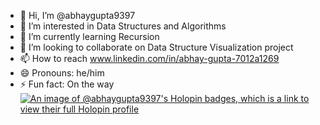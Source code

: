 - 👋 Hi, I’m @abhaygupta9397
- 👀 I’m interested in Data Structures and Algorithms
- 🌱 I’m currently learning Recursion
- 💞️ I’m looking to collaborate on Data Structure Visualization project
- 📫 How to reach www.linkedin.com/in/abhay-gupta-7012a1269
- 😄 Pronouns: he/him
- ⚡ Fun fact: On the way
[![An image of @abhaygupta9397's Holopin badges, which is a link to view their full Holopin profile](https://holopin.me/abhaygupta9397)](https://holopin.io/@abhaygupta9397)
<!---
abhaygupta9397/abhaygupta9397 is a ✨ special ✨ repository because its `README.md` (this file) appears on your GitHub profile.
You can click the Preview link to take a look at your changes.
--->
